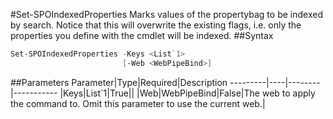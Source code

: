 #Set-SPOIndexedProperties
Marks values of the propertybag to be indexed by search. Notice that this will overwrite the existing flags, i.e. only the properties you define with the cmdlet will be indexed.
##Syntax
```powershell
Set-SPOIndexedProperties -Keys <List`1>
                         [-Web <WebPipeBind>]
```


##Parameters
Parameter|Type|Required|Description
---------|----|--------|-----------
|Keys|List`1|True||
|Web|WebPipeBind|False|The web to apply the command to. Omit this parameter to use the current web.|
